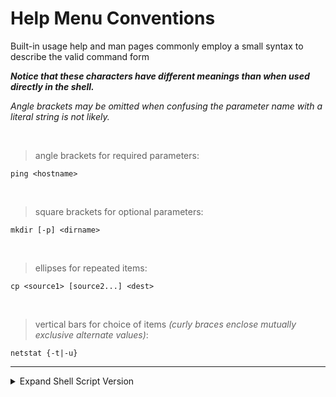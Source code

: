 # Help Menu Conventions

Built-in usage help and man pages commonly employ a small syntax to describe the valid command form

***Notice that these characters have different meanings than when used directly in the shell.***

*Angle brackets may be omitted when confusing the parameter name with a literal string is not likely.*

<br>

> angle brackets for required parameters:
```shell
ping <hostname>
```

<br>

> square brackets for optional parameters:
```shell
mkdir [-p] <dirname>
```

<br>

> ellipses for repeated items:
```shell
cp <source1> [source2...] <dest>
```

<br>

> vertical bars for choice of items *(curly braces enclose mutually exclusive alternate values)*:
```shell
netstat {-t|-u}
```


---


<details>
<summary>Expand Shell Script Version</summary>

```shell
#   ===============================================================
#   |                    HELP MENU STANDARDS
#   |==============================================================
#   |------------------------------------------------------------
#   |
#   | angle brackets for required parameters:
#   |     ping <hostname>
#   |
#   |------------------------------------------------------------
#   |
#   | square brackets for optional parameters:
#   |     mkdir [-p] <dirname>
#   |
#   |------------------------------------------------------------
#   |
#   | ellipses for repeated items:
#   |     cp <source1> [source2...] <dest>
#   |
#   |------------------------------------------------------------
#   |
#   | vertical bars for choice of items:
#   |     netstat {-t|-u}
#   |
#   | (curly braces enclose mutually exclusive alternate values)
#   |
#   |------------------------------------------------------------
#   |==============================================================
#   |                    HELP MENU STANDARDS
#   ===============================================================
```

</details>
